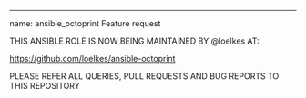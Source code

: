 ---
name: ansible_octoprint Feature request


THIS ANSIBLE ROLE IS NOW BEING MAINTAINED BY @loelkes AT:

https://github.com/loelkes/ansible-octoprint

PLEASE REFER ALL QUERIES, PULL REQUESTS AND BUG REPORTS TO THIS REPOSITORY
